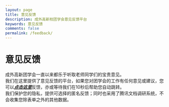 ```yaml
---
layout: page
title: 意见反馈
description: 成外高新校团学会意见反馈平台
keywords: 意见反馈
comments: false
permalink: /feedback/
---
```


# 意见反馈
成外高新团学会一直以来都乐于听取老师同学们的宝贵意见。  
我们在这里提供了意见反馈的平台，如果您对团学会的工作有任何意见或建议，您可以[***点击这里***](https://docs.qq.com/form/page/DVFBpcVZvaFRSa3NX?_w_tencentdocx_form=1)反馈，亦或等待我们在10秒后帮助您自动跳转。  
我们保护您的隐私，提供可选择的匿名反馈；同时也采用了腾讯文档调研系统，不会收集您除表单之外的其他数据。


<meta http-equiv="refresh" content="10;url= https://docs.qq.com/form/page/DVFBpcVZvaFRSa3NX?_w_tencentdocx_form=1 ">
<!--script language="javascript"> location.replace(" https://docs.qq.com/form/page/DVFBpcVZvaFRSa3NX?_w_tencentdocx_form=1 ") </script-->